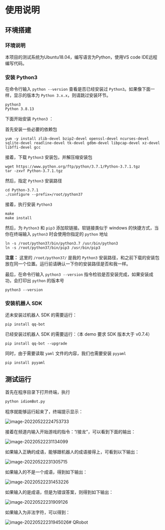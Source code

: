 # 使用说明

## 环境搭建

### 环境说明

本项目的测试系统为Ubuntu18.04，编写语言为Python，使用VS code IDE远程编写代码。

### 安装 Python3

在命令行输入 `python --version` 查看是否已经安装过 `Python3`。如果像下面一样，显示的版本为 `Python 3.x.x`，则请跳过安装环节。

```
python3
Python 3.8.13
```

下面开始安装 `Python3` ：

首先安装一些必要的依赖包

```
yum -y install zlib-devel bzip2-devel openssl-devel ncurses-devel sqlite-devel readline-devel tk-devel gdbm-devel libpcap-devel xz-devel libffi-devel gcc
```

接着，下载 `Python3` 安装包，并解压缩安装包

```
wget https://www.python.org/ftp/python/3.7.1/Python-3.7.1.tgz
tar -zxvf Python-3.7.1.tgz
```

然后，指定 `Python3` 安装路径

```
cd Python-3.7.1
./configure --prefix=/root/python37
```

接着，执行安装 `Python3`

```
make
make install
```

然后，为 `Python3` 和 `pip3` 添加软链接。软链接类似于 windows 的快捷方式，当你在终端输入 `python3` 时会使用你指定的 `python` 地址

```
ln -s /root/python37/bin/python3.7 /usr/bin/python3
ln -s /root/python37/bin/pip3 /usr/bin/pip3
```

**注意：** 这里的 `/root/python37/` 是我的 `Python3` 安装路径，和之前下载的安装包放在同一个位置。运行前请确认一下你的安装路径是否和我一样。

最后，在命令行输入 `python3 --version` 指令检验是否安装完成，如果安装成功，会打印出 `python` 的版本号

```
python3 --version
```

### 安装机器人 SDK

还未安装过机器人 SDK 的需要运行：

```
pip install qq-bot
```

已经安装过机器人 SDK 的需要运行：（本 demo 要求 SDK 版本大于 v0.7.4）

```
pip install qq-bot --upgrade
```

同时，由于需要读取 `yaml` 文件的内容，我们也需要安装 `pyyaml`

```
pip install pyyaml
```



## 测试运行

首先在程序目录下打开终端，执行

```python
python idiomBot.py
```

程序就能够运行起来了，终端提示显示：

![image-20220522224753733](C:\Users\22867\AppData\Roaming\Typora\typora-user-images\image-20220522224753733.png)

接着在频道内输入开始游戏的指令：“/接龙”，可以看到下面的输出：

![image-20220522231134099](C:\Users\22867\AppData\Roaming\Typora\typora-user-images\image-20220522231134099.png)

如果输入正确的成语，能够跟机器人的成语接得上，可看到以下输出：

![image-20220522231305715](C:\Users\22867\AppData\Roaming\Typora\typora-user-images\image-20220522231305715.png)

如果输入的不是一个成语，得到如下输出：

![image-20220522231453226](C:\Users\22867\AppData\Roaming\Typora\typora-user-images\image-20220522231453226.png)

如果输入的是成语，但是为错误答案，则得到如下输出：

![image-20220522231909126](C:\Users\22867\AppData\Roaming\Typora\typora-user-images\image-20220522231909126.png)

如果输入为非法字符，可以得到：

![image-20220522231945026](C:\Users\22867\AppData\Roaming\Typora\typora-user-images\image-20220522231945026.png)# QRobot
